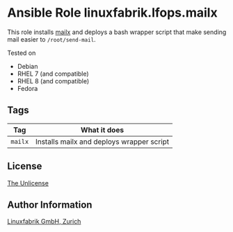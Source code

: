 # Ansible Role linuxfabrik.lfops.mailx

This role installs [mailx](http://heirloom.sourceforge.net/mailx.html) and deploys a bash wrapper script that make sending mail easier to `/root/send-mail`.

Tested on

* Debian
* RHEL 7 (and compatible)
* RHEL 8 (and compatible)
* Fedora


## Tags

| Tag     | What it does                              |
| ---     | ------------                              |
| `mailx` | Installs mailx and deploys wrapper script |


## License

[The Unlicense](https://unlicense.org/)


## Author Information

[Linuxfabrik GmbH, Zurich](https://www.linuxfabrik.ch)
